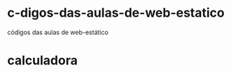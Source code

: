 # c-digos-das-aulas-de-web-estatico
 códigos das aulas de web-estático
 <html>
  <body>
   <h1> calculadora<h1>
  </body>
 </html>
